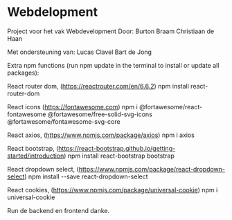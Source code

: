 # Webdelopment

Project voor het vak Webdevelopment
Door:
Burton Braam
Christiaan de Haan

Met ondersteuning van:
Lucas Clavel
Bart de Jong

Extra npm functions (run npm update in the terminal to install or update all packages):

React router dom, (https://reactrouter.com/en/6.6.2)
npm install react-router-dom

React icons (https://fontawesome.com)
npm i @fortawesome/react-fontawesome @fortawesome/free-solid-svg-icons @fortawesome/fontawesome-svg-core

React axios, (https://www.npmjs.com/package/axios)
npm i axios

React bootstrap, (https://react-bootstrap.github.io/getting-started/introduction)
npm install react-bootstrap bootstrap

React dropdown select, (https://www.npmjs.com/package/react-dropdown-select)
npm install --save react-dropdown-select

React cookies, (https://www.npmjs.com/package/universal-cookie)
npm i universal-cookie

Run de backend en frontend danke.